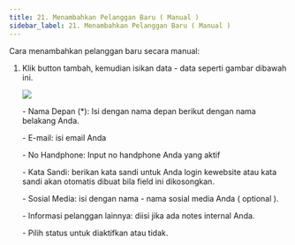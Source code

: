 ```yaml
---
title: 21. Menambahkan Pelanggan Baru ( Manual )
sidebar_label: 21. Menambahkan Pelanggan Baru ( Manual )
---
```

Cara menambahkan pelanggan baru secara manual: 

1. K﻿lik button tambah, kemudian isikan data - data seperti gambar dibawah ini.

   ![](/img/21.-pelanggan-baru-manual-.png)

   \-﻿ Nama Depan (*): Isi dengan nama depan berikut dengan nama belakang Anda.

   \-﻿ E-mail: isi email Anda

   \-﻿ No Handphone: Input no handphone Anda yang aktif 

   \-﻿ Kata Sandi: berikan kata sandi untuk Anda login kewebsite atau kata sandi akan otomatis dibuat bila field ini dikosongkan.

   \-﻿ Sosial Media: isi dengan nama - nama sosial media Anda ( optional ).

   \-﻿ Informasi pelanggan lainnya: diisi jika ada notes internal Anda.

   \-﻿ Pilih status untuk diaktifkan atau tidak.